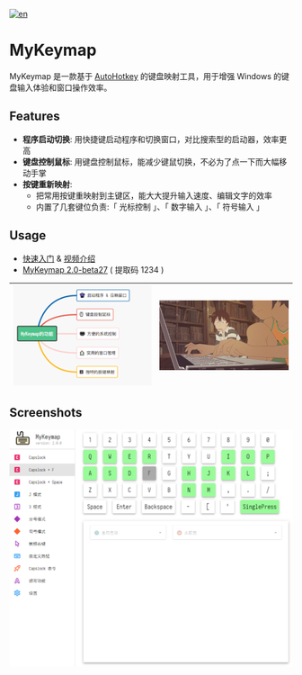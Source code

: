 [![en](https://img.shields.io/badge/lang-en-red.svg)](https://github.com/xianyukang/MyKeymap/blob/master/readme.en.md)

# MyKeymap

MyKeymap 是一款基于 [AutoHotkey](https://www.autohotkey.com/) 的键盘映射工具，用于增强 Windows 的键盘输入体验和窗口操作效率。

## Features

- **程序启动切换**: 用快捷键启动程序和切换窗口，对比搜索型的启动器，效率更高
- **键盘控制鼠标**: 用键盘控制鼠标，能减少键鼠切换，不必为了点一下而大幅移动手掌
- **按键重新映射**: 
  - 把常用按键重映射到主键区，能大大提升输入速度、编辑文字的效率
  - 内置了几套键位负责:「 光标控制 」、「 数字输入 」、「 符号输入 」

## Usage

- [快速入门](https://xianyukang.com/MyKeymap.html#mykeymap-%E7%AE%80%E4%BB%8B) & [视频介绍](https://www.bilibili.com/video/BV1Sf4y1c7p8)
- [MyKeymap 2.0-beta27](https://wwk.lanzouj.com/iLpAi1uo6lyh) ( 提取码 1234 )

| ![features](./doc/features.png) | ![夏日大作战](./doc/夏日大作战.gif) |
| ------------------------------- | ----------------------------------- |

## Screenshots
![settings](./doc/settings.png)
